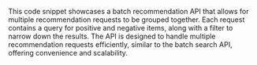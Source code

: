 This code snippet showcases a batch recommendation API that allows for multiple recommendation requests to be grouped together. Each request contains a query for positive and negative items, along with a filter to narrow down the results. The API is designed to handle multiple recommendation requests efficiently, similar to the batch search API, offering convenience and scalability.